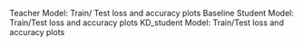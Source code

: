 Teacher Model: Train/ Test loss and accuracy plots
Baseline Student Model: Train/Test loss and accuracy plots
KD_student Model: Train/Test loss and accuracy plots
